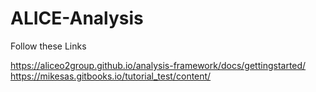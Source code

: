 # ALICE-Analysis

Follow these Links

https://aliceo2group.github.io/analysis-framework/docs/gettingstarted/
https://mikesas.gitbooks.io/tutorial_test/content/
